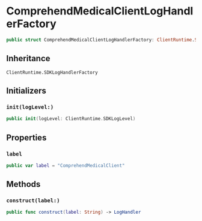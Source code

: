 # ComprehendMedicalClientLogHandlerFactory

``` swift
public struct ComprehendMedicalClientLogHandlerFactory: ClientRuntime.SDKLogHandlerFactory 
```

## Inheritance

`ClientRuntime.SDKLogHandlerFactory`

## Initializers

### `init(logLevel:)`

``` swift
public init(logLevel: ClientRuntime.SDKLogLevel) 
```

## Properties

### `label`

``` swift
public var label = "ComprehendMedicalClient"
```

## Methods

### `construct(label:)`

``` swift
public func construct(label: String) -> LogHandler 
```
